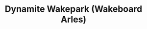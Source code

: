 ---
title: "Dynamite Wakepark (Wakeboard Arles)"
url: /mas-thibert/dynamite-wakepark-wakeboard-arles/
shop: sports
---